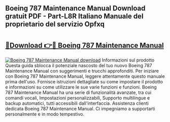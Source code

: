 ## Boeing 787 Maintenance Manual Download gratuit PDF - Part-L8R Italiano Manuale del proprietario del servizio Opfxq

# <h2><a href="http://dfctny.blite.top/?on=Boeing+787+Maintenance+Manual">🔗Download 👉🔴 Boeing 787 Maintenance Manual</a></h2>

[![Boeing 787 Maintenance Manual download](https://i.imgur.com/lujVjoI.png)](http://dfctny.blite.top/?on=Boeing+787+Maintenance+Manual)
Informazioni sul prodotto Questa guida sblocca il potenziale nascosto del tuo nuovo Boeing 787 Maintenance Manual con suggerimenti e trucchi approfonditi. Per iniziare con Boeing 787 Maintenance Manual, leggere attentamente questo manuale prima dell'uso. Fornisce istruzioni dettagliate su come impostare il prodotto e informazioni su come utilizzare le sue varie funzioni e funzioni. Boeing 787 Maintenance Manual ha una serie di funzionalità avanzate, tra cui comandi vocali, Impostazioni personalizzabili, Supporto multilingue e backup automatici, tutti accessibili dall'interfaccia. Assistenza clienti dedicata Boeing 787 Maintenance Manual. Ci impegniamo a supportarti personalmente e in modo tempestivo.
